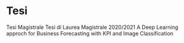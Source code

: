 # Tesi
Tesi Magistrale
Tesi di Laurea Magistrale 2020/2021 
A Deep Learning approch for Business Forecasting with KPI and Image Classification

